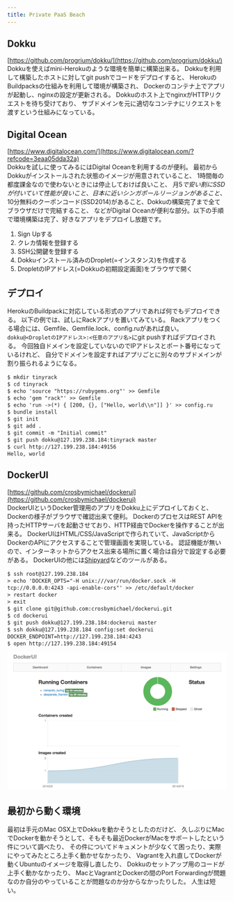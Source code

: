 ```yaml
---
title: Private PaaS Beach
---
```


## Dokku
[https://github.com/progrium/dokku/](https://github.com/progrium/dokku/)  
Dokkuを使えばmini-Herokuのような環境を簡単に構築出来る。
Dokkuを利用して構築したホストに対してgit pushでコードをデプロイすると、
HerokuのBuildpacksの仕組みを利用して環境が構築され、
Dockerのコンテナ上でアプリが起動し、nginxの設定が更新される。
Dokkuのホスト上でnginxがHTTPリクエストを待ち受けており、
サブドメインを元に適切なコンテナにリクエストを渡すという仕組みになっている。

## Digital Ocean
[https://www.digitalocean.com/](https://www.digitalocean.com/?refcode=3eaa05dda32a)  
Dokkuを試しに使ってみるにはDigital Oceanを利用するのが便利。
最初からDokkuがインストールされた状態のイメージが用意されていること、
1時間毎の都度課金なので使わないときには停止しておけば良いこと、
月5$で安い割にSSDが付いていて性能が良いこと、日本に近いシンガポールリージョンがあること、
10$分無料のクーポンコード(SSD2014)があること、Dokkuの構築完了まで全てブラウザだけで完結すること、
などがDigital Oceanが便利な部分。以下の手順で環境構築は完了、好きなアプリをデプロイし放題です。

1. Sign Upする
2. クレカ情報を登録する
3. SSH公開鍵を登録する
4. Dokkuインストール済みのDroplet(=インスタンス)を作成する
5. DropletのIPアドレス(=Dokkuの初期設定画面)をブラウザで開く

## デプロイ
HerokuのBuildpackに対応している形式のアプリであれば何でもデプロイできる。
以下の例では、試しにRackアプリを置いてみている。
Rackアプリをつくる場合には、Gemfile、Gemfile.lock、config.ruがあれば良い。
`dokku@<DropletのIPアドレス>:<任意のアプリ名>`にgit pushすればデプロイされる。
今回独自ドメインを設定していないのでIPアドレスとポート番号になっているけれど、
自分でドメインを設定すればアプリごとに別々のサブドメインが割り振られるようになる。

```
$ mkdir tinyrack
$ cd tinyrack
$ echo 'source "https://rubygems.org"' >> Gemfile
$ echo 'gem "rack"' >> Gemfile
$ echo 'run ->(*) { [200, {}, ["Hello, world\\n"]] }' >> config.ru
$ bundle install
$ git init
$ git add .
$ git commit -m "Initial commit"
$ git push dokku@127.199.238.184:tinyrack master
$ curl http://127.199.238.184:49156
Hello, world
```

## DockerUI
[https://github.com/crosbymichael/dockerui](https://github.com/crosbymichael/dockerui)  
DockerUIというDocker管理用のアプリをDokku上にデプロイしておくと、Dockerの様子がブラウザで確認出来て便利。
DockerのプロセスはREST APIを持ったHTTPサーバを起動させており、HTTP経由でDockerを操作することが出来る。
DockerUIはHTML/CSS/JavaScriptで作られていて、JavaScriptからDockerのAPIにアクセスすることで管理画面を実現している。
認証機能が無いので、インターネットからアクセス出来る場所に置く場合は自分で設定する必要がある。
DockerUIの他には[Shipyard](https://github.com/shipyard/shipyard)などのツールがある。

```
$ ssh root@127.199.238.184
> echo 'DOCKER_OPTS="-H unix:///var/run/docker.sock -H tcp://0.0.0.0:4243 -api-enable-cors"' >> /etc/default/docker
> restart docker
> exit
$ git clone git@github.com:crosbymichael/dockerui.git
$ cd dockerui
$ git push dokku@127.199.238.184:dockerui master
$ ssh dokku@127.199.238.184 config:set dockerui DOCKER_ENDPOINT=http://127.199.238.184:4243
$ open http://127.199.238.184:49154
```

![](/images/2014-02-18/dockerui.png)

## 最初から動く環境
最初は手元のMac OSX上でDokkuを動かそうとしたのだけど、
久しぶりにMacでDockerを動かそうとして、そもそも最近DockerがMacをサポートしたという件について調べたり、
その件についてドキュメントが少なくて困ったり、実際にやってみたところ上手く動かせなかったり、
Vagrantを入れ直してDockerが動くUbuntuのイメージを取得し直したり、
Dokkuのセットアップ用のコードが上手く動かなかったり、
MacとVagrantとDockerの間のPort Forwardingが問題なのか自分のやっていることが問題なのか分からなかったりした。
人生は短い。
